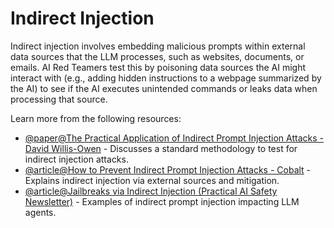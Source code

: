 # Indirect Injection

Indirect injection involves embedding malicious prompts within external data sources that the LLM processes, such as websites, documents, or emails. AI Red Teamers test this by poisoning data sources the AI might interact with (e.g., adding hidden instructions to a webpage summarized by the AI) to see if the AI executes unintended commands or leaks data when processing that source.

Learn more from the following resources:

- [@paper@The Practical Application of Indirect Prompt Injection Attacks - David Willis-Owen](https://www.researchgate.net/publication/382692833_The_Practical_Application_of_Indirect_Prompt_Injection_Attacks_From_Academia_to_Industry) - Discusses a standard methodology to test for indirect injection attacks.
- [@article@How to Prevent Indirect Prompt Injection Attacks - Cobalt](https://www.cobalt.io/blog/how-to-prevent-indirect-prompt-injection-attacks) - Explains indirect injection via external sources and mitigation.
- [@article@Jailbreaks via Indirect Injection (Practical AI Safety Newsletter)](https://newsletter.practicalai.safety/p/jailbreaks-via-indirect-injection) - Examples of indirect prompt injection impacting LLM agents.
